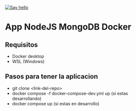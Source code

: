 [![Say hello](https://github.com/universoparalelo/app-docker/actions/workflows/main.yml/badge.svg)](https://github.com/universoparalelo/app-docker/actions/workflows/main.yml)

# App NodeJS MongoDB Docker

## Requisitos 
- Docker desktop
- WSL (Windows)

## Pasos para tener la aplicacion

- git clone \<link-del-repo>
- docker compose -f docker-compose-dev.yml up (si estas desarrollando)
- docker compose up (si estas en desarrollo)

